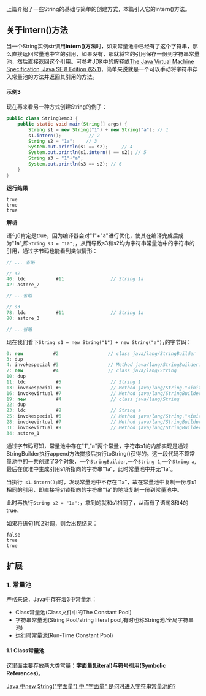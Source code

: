 上篇介绍了一些String的基础与简单的创建方式，本篇引入它的intern()方法。

## 关于intern()方法


当一个String实例str调用**intern()方法**时，如果常量池中已经有了这个字符串，那么直接返回常量池中它的引用，如果没有，那就将它的引用保存一份到字符串常量池，然后直接返回这个引用。可参考JDK中的解释或[The Java Virtual Machine Specification, Java SE 8 Edition (§5.1)](https://docs.oracle.com/javase/specs/jvms/se8/html/jvms-5.html#jvms-5.1)，简单来说就是一个可以手动将字符串存入常量池的方法并返回其引用的方法。


#### 示例3

现在再来看另一种方式创建String的例子：

```java
public class StringDemo3 {
    public static void main(String[] args) {
        String s1 = new String("1") + new String("a"); // 1
        s1.intern();          // 2
        String s2 = "1a";    // 3
        System.out.println(s1 == s2);     // 4
        System.out.println(s1.intern() == s2); // 5
        String s3 = "1"+"a";
        System.out.println(s3 == s2); // 6
    }
}

```

**运行结果**

```shell
true
true
true
```



**解析**

语句6肯定是true，因为编译器会对"1"+"a"进行优化，使其在编译完成后成为"1a",即```String s3 = "1a";```，从而导致s3和s2均为字符串常量池中的字符串的引用，通过字节码也能看到类似情形：

```java
// ... 省略

// s2
40: ldc           #11                 // String 1a
42: astore_2

// ...省略

// s3
78: ldc           #11                 // String 1a
80: astore_3

// ...省略
```

现在我们看下```String s1 = new String("1") + new String("a");```的字节码：

```java
0: new           #2                  // class java/lang/StringBuilder
3: dup
4: invokespecial #3                  // Method java/lang/StringBuilder."<init>":()V
7: new           #4                  // class java/lang/String
10: dup
11: ldc           #5                  // String 1
13: invokespecial #6                  // Method java/lang/String."<init>":(Ljava/lang/String;)V
16: invokevirtual #7                  // Method java/lang/StringBuilder.append:(Ljava/lang/String;)Ljava/lang/StringBuilder;
19: new           #4                  // class java/lang/String
22: dup
23: ldc           #8                  // String a
25: invokespecial #6                  // Method java/lang/String."<init>":(Ljava/lang/String;)V
28: invokevirtual #7                  // Method java/lang/StringBuilder.append:(Ljava/lang/String;)Ljava/lang/StringBuilder;
31: invokevirtual #9                  // Method java/lang/StringBuilder.toString:()Ljava/lang/String;
34: astore_1
```

通过字节码可知，常量池中存在"1","a"两个常量，字符串s1的内部实现是通过StringBuilder执行append方法拼接后执行toString()获得的。这一段代码不算常量池中的一共创建了3个对象，一个```StringBuilder```,一个```String 1```,一个```String a```,最后在仅堆中生成引用s1所指向的字符串“1a”，此时常量池中并无“1a”。

当执行``` s1.intern();```时，发现常量池中不存在“1a”，故在常量池中复制一份与s1相同的引用，即直接将s1锁指向的字符串“1a”的地址复制一份到常量池中。

此时再执行```String s2 = "1a";```，拿到的就和s1相同了，从而有了语句3和4的true。

如果将语句1和2对调，则会出现结果：

```
false
true
true
```


## 扩展

### 1. 常量池

严格来说，Java中存在着3中常量池：

- Class常量池(Class文件中的The Constant Pool)
- 字符串常量池(String Pool/string literal pool,有时也称String池/全局字符串池)
- 运行时常量池(Run-Time Constant Pool)

#### 1.1 Class常量池

这里面主要存放两大类常量：**字面量(Literal)**与**符号引用(Symbolic References)**。



[Java 中new String("字面量") 中 "字面量" 是何时进入字符串常量池的?](https://www.zhihu.com/question/55994121)